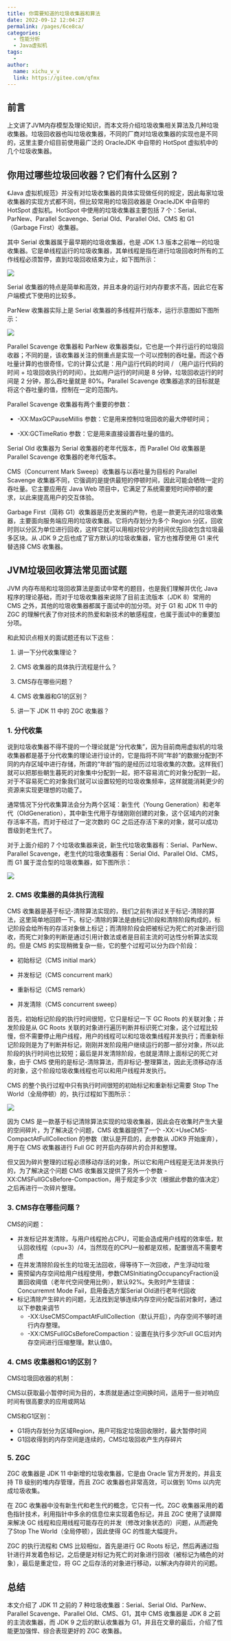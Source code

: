 ```yaml
---
title: 你需要知道的垃圾收集器和算法
date: 2022-09-12 12:04:27
permalink: /pages/6ce8ca/
categories:
  - 性能分析
  - Java虚拟机
tags:
  - 
author: 
  name: xichu_v_v
  link: https://gitee.com/qfmx
---
```


## 前言

上文讲了JVM内存模型及理论知识，而本文将介绍垃圾收集相关算法及几种垃圾收集器。垃圾回收器也叫垃圾收集器，不同的厂商对垃圾收集器的实现也是不同的，这里主要介绍目前使用最广泛的 OracleJDK 中自带的 HotSpot 虚拟机中的几个垃圾收集器。

## 你用过哪些垃圾回收器？它们有什么区别？

《Java 虚拟机规范》并没有对垃圾收集器的具体实现做任何的规定，因此每家垃圾收集器的实现方式都不同，但比较常用的垃圾回收器是 OracleJDK 中自带的 HotSpot 虚拟机。HotSpot 中使用的垃圾收集器主要包括 7 个：Serial、ParNew、Parallel Scavenge、Serial Old、Parallel Old、CMS 和 G1（Garbage First）收集器。

其中 Serial 收集器属于最早期的垃圾收集器，也是 JDK 1.3 版本之前唯一的垃圾收集器。它是单线程运行的垃圾收集器，其单线程是指在进行垃圾回收时所有的工作线程必须暂停，直到垃圾回收结束为止，如下图所示：

![](https://fire-repository.oss-cn-beijing.aliyuncs.com/jvm/1-1.png)

Serial 收集器的特点是简单和高效，并且本身的运行对内存要求不高，因此它在客户端模式下使用的比较多。

ParNew 收集器实际上是 Serial 收集器的多线程并行版本，运行示意图如下图所示：

![](https://fire-repository.oss-cn-beijing.aliyuncs.com/jvm/2.png)

Parallel Scavenge 收集器和 ParNew 收集器类似，它也是一个并行运行的垃圾回收器；不同的是，该收集器关注的侧重点是实现一个可以控制的吞吐量。而这个吞吐量计算的也很奇怪，它的计算公式是：用户运行代码的时间 / （用户运行代码的时间 + 垃圾回收执行的时间）。比如用户运行的时间是 8 分钟，垃圾回收运行的时间是 2 分钟，那么吞吐量就是 80%。Parallel Scavenge 收集器追求的目标就是将这个吞吐量的值，控制在一定的范围内。

Parallel Scavenge 收集器有两个重要的参数：

- -XX:MaxGCPauseMillis 参数：它是用来控制垃圾回收的最大停顿时间；

- -XX:GCTimeRatio 参数：它是用来直接设置吞吐量的值的。

Serial Old 收集器为 Serial 收集器的老年代版本，而 Parallel Old 收集器是 Parallel Scavenge 收集器的老年代版本。

CMS（Concurrent Mark Sweep）收集器与以吞吐量为目标的 Parallel Scavenge 收集器不同，它强调的是提供最短的停顿时间，因此可能会牺牲一定的吞吐量。它主要应用在 Java Web 项目中，它满足了系统需要短时间停顿的要求，以此来提高用户的交互体验。

Garbage First（简称 G1）收集器是历史发展的产物，也是一款更先进的垃圾收集器，主要面向服务端应用的垃圾收集器。它将内存划分为多个 Region 分区，回收时则以分区为单位进行回收，这样它就可以用相对较少的时间优先回收包含垃圾最多区块。从 JDK 9 之后也成了官方默认的垃圾收集器，官方也推荐使用 G1 来代替选择 CMS 收集器。

## JVM垃圾回收算法常见面试题

JVM 内存布局和垃圾回收算法是面试中常考的题目，也是我们理解并优化 Java 程序的理论基础，而对于垃圾收集器来说除了目前主流版本（JDK 8）常用的 CMS 之外，其他的垃圾收集器都属于面试中的加分项。对于 G1 和 JDK 11 中的 ZGC 的理解代表了你对技术的热爱和新技术的敏感程度，也属于面试中的重要加分项。

和此知识点相关的面试题还有以下这些：

1. 讲一下分代收集理论？

2. CMS 收集器的具体执行流程是什么？

3. CMS存在哪些问题？

4. CMS 收集器和G1的区别？

5. 讲一下 JDK 11 中的 ZGC 收集器？


### 1. 分代收集

说到垃圾收集器不得不提的一个理论就是“分代收集”，因为目前商用虚拟机的垃圾收集器都是基于分代收集的理论进行设计的，它是指将不同“年龄”的数据分配到不同的内存区域中进行存储，所谓的“年龄”指的是经历过垃圾收集的次数。这样我们就可以把那些朝生暮死的对象集中分配到一起，把不容易消亡的对象分配到一起，对于不容易死亡的对象我们就可以设置较短的垃圾收集频率，这样就能消耗更少的资源来实现更理想的功能了。

通常情况下分代收集算法会分为两个区域：新生代（Young Generation）和老年代（OldGeneration），其中新生代用于存储刚刚创建的对象，这个区域内的对象存活率不高，而对于经过了一定次数的 GC 之后还存活下来的对象，就可以成功晋级到老生代了。

对于上面介绍的 7 个垃圾收集器来说，新生代垃圾收集器有：Serial、ParNew、Parallel Scavenge，老生代的垃圾收集器有：Serial Old、Parallel Old、CMS，而 G1 属于混合型的垃圾收集器，如下图所示：

![](https://fire-repository.oss-cn-beijing.aliyuncs.com/jvm/3.png)

### 2. CMS 收集器的具体执行流程

CMS 收集器是基于标记-清除算法实现的，我们之前有讲过关于标记-清除的算法，这里简单地回顾一下。标记-清除的算法是由标记阶段和清除阶段构成的，标记阶段会给所有的存活对象做上标记；而清除阶段会把被标记为死亡的对象进行回收，而死亡对象的判断是通过引用计数法或者是目前主流的可达性分析算法实现的。但是 CMS 的实现稍微复杂一些，它的整个过程可以分为四个阶段：

- 初始标记（CMS initial mark）

- 并发标记（CMS concurrent mark）

- 重新标记（CMS remark）

- 并发清除（CMS concurrent sweep）

首先，初始标记阶段的执行时间很短，它只是标记一下 GC Roots 的关联对象；并发阶段是从 GC Roots 关联的对象进行遍历判断并标识死亡对象，这个过程比较慢，但不需要停止用户线程，用户的线程可以和垃圾收集线程并发执行；而重新标记阶段则是为了判断并标记，刚刚并发阶段用户继续运行的那一部分对象，所以此阶段的执行时间也比较短；最后是并发清除阶段，也就是清除上面标记的死亡对象，由于 CMS 使用的是标记-清除算法，而非标记-整理算法，因此无须移动存活的对象，这个阶段垃圾收集线程也可以和用户线程并发执行。

CMS 的整个执行过程中只有执行时间很短的初始标记和重新标记需要 Stop The World（全局停顿）的，执行过程如下图所示：

![](https://fire-repository.oss-cn-beijing.aliyuncs.com/jvm/4.png)

因为 CMS 是一款基于标记清除算法实现的垃圾收集器，因此会在收集时产生大量的空间碎片，为了解决这个问题，CMS 收集器提供了一个 -XX:+UseCMS-CompactAtFullCollection 的参数（默认是开启的，此参数从 JDK9 开始废弃），用于在 CMS 收集器进行 Full GC 时开启内存碎片的合并和整理。

但又因为碎片整理的过程必须移动存活的对象，所以它和用户线程是无法并发执行的，为了解决这个问题 CMS 收集器又提供了另外一个参数 -XX:CMSFullGCsBefore-Compaction，用于规定多少次（根据此参数的值决定）之后再进行一次碎片整理。

### 3. CMS存在哪些问题？
CMS的问题：

- 并发标记并发清除，与用户线程抢占CPU，可能会造成用户线程的效率低，默认回收线程（cpu+3）/4，当然现在的CPU一般都是双核，配置很高不需要考虑
- 在并发清除阶段长生的垃圾无法回收，得等待下一次回收，产生浮动垃圾
- 需预留内存空间给用户线程使用，参数CMSInitiatingOccupancyFraction设置回收阈值（老年代空间使用比例），默认92%。失败时产生错误：Concurremnt Mode Fail，启用备选方案Serial Old进行老年代回收
- 标记清除产生碎片的问题，无法找到足够连续内存空间分配当前对象时，通过以下参数来调节
  - -XX:UseCMSCompactAtFullCollection（默认开启），内存空间不够时进行内存整理。
  - -XX:CMSFullGCsBeforeCompaction：设置在执行多少次Full GC后对内存空间进行压缩整理。默认值0。

### 4. CMS 收集器和G1的区别？

CMS垃圾回收器的机制：

CMS以获取最小暂停时间为目的，本质就是通过空间换时间，适用于一些对响应时间有很高要求的应用或网站

CMS和G1区别：
- G1将内存划分为区域Region，用户可指定垃圾回收限时，最大暂停时间
- G1回收得到的内存空间是连续的，CMS垃圾回收产生内存碎片

### 5. ZGC

ZGC 收集器是 JDK 11 中新增的垃圾收集器，它是由 Oracle 官方开发的，并且支持 TB 级别的堆内存管理，而且 ZGC 收集器也非常高效，可以做到 10ms 以内完成垃圾收集。

在 ZGC 收集器中没有新生代和老生代的概念，它只有一代。ZGC 收集器采用的着色指针技术，利用指针中多余的信息位来实现着色标记，并且 ZGC 使用了读屏障来解决 GC 线程和应用线程可能存在的并发（修改对象状态的）问题，从而避免了Stop The World（全局停顿），因此使得 GC 的性能大幅提升。

ZGC 的执行流程和 CMS 比较相似，首先是进行 GC Roots 标记，然后再通过指针进行并发着色标记，之后便是对标记为死亡的对象进行回收（被标记为橘色的对象），最后是重定位，将 GC 之后存活的对象进行移动，以解决内存碎片的问题。

## 总结

本文介绍了 JDK 11 之前的 7 种垃圾收集器：Serial、Serial Old、ParNew、Parallel Scavenge、Parallel Old、CMS、G1，其中 CMS 收集器是 JDK 8 之前的主流收集器，而 JDK 9 之后的默认收集器为 G1，并且在文章的最后，介绍了性能更加强悍、综合表现更好的 ZGC 收集器。